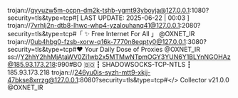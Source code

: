 trojan://qyvuzw5m-ocpn-dm2k-tshb-ygmt93yboyja@127.0.0.1:1080?security=tls&type=tcp#[ LAST UPDATE: 2025-06-22 | 00:03 ]
trojan://7vrhlj2n-dtb8-lhwc-whp4-yzalouhanq41@127.0.0.1:2080?security=tls&type=tcp#「 ✨ Free Internet For All 」 @OXNET_IR
trojan://0ub4hbg0-fzsb-xorw-q16k-7770n8eqpty0@127.0.0.1:3080?security=tls&type=tcp#❤️ Your Daily Dose of Proxies @OXNET_IR
ss://Y2hhY2hhMjAtaWV0Zi1wb2x5MTMwNTpmOGY3YUN6Y1BLYnNGOHAz@185.93.173.218:990#BO 🇧🇴 ┇ SHADOWSOCKS-TCP-NTLS ┇ 185.93.173.218
trojan://246yu0is-syzh-mtt9-xkjj-47bkse8xrrzg@127.0.0.1:8080?security=tls&type=tcp#</> Collector v21.0.0 @OXNET_IR